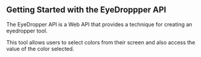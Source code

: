 ## Getting Started with the EyeDroppper API

The EyeDropper API is a Web API that provides a technique for creating an eyedropper tool. 

This tool allows users to select colors from their screen and also access the value of the color selected. 
